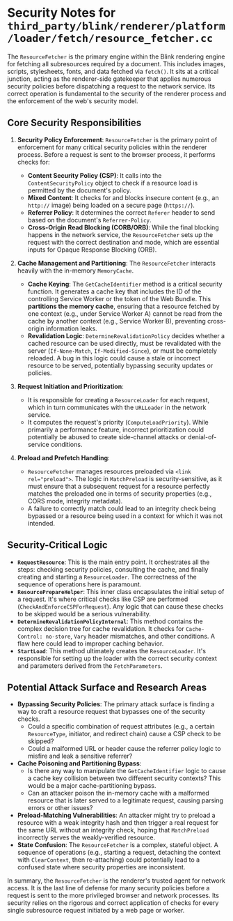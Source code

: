 # Security Notes for `third_party/blink/renderer/platform/loader/fetch/resource_fetcher.cc`

The `ResourceFetcher` is the primary engine within the Blink rendering engine for fetching all subresources required by a document. This includes images, scripts, stylesheets, fonts, and data fetched via `fetch()`. It sits at a critical junction, acting as the renderer-side gatekeeper that applies numerous security policies before dispatching a request to the network service. Its correct operation is fundamental to the security of the renderer process and the enforcement of the web's security model.

## Core Security Responsibilities

1.  **Security Policy Enforcement**: `ResourceFetcher` is the primary point of enforcement for many critical security policies within the renderer process. Before a request is sent to the browser process, it performs checks for:
    *   **Content Security Policy (CSP)**: It calls into the `ContentSecurityPolicy` object to check if a resource load is permitted by the document's policy.
    *   **Mixed Content**: It checks for and blocks insecure content (e.g., an `http://` image) being loaded on a secure page (`https://`).
    *   **Referrer Policy**: It determines the correct `Referer` header to send based on the document's `Referrer-Policy`.
    *   **Cross-Origin Read Blocking (CORB/ORB)**: While the final blocking happens in the network service, the `ResourceFetcher` sets up the request with the correct destination and mode, which are essential inputs for Opaque Response Blocking (ORB).

2.  **Cache Management and Partitioning**: The `ResourceFetcher` interacts heavily with the in-memory `MemoryCache`.
    *   **Cache Keying**: The `GetCacheIdentifier` method is a critical security function. It generates a cache key that includes the ID of the controlling Service Worker or the token of the Web Bundle. This **partitions the memory cache**, ensuring that a resource fetched by one context (e.g., under Service Worker A) cannot be read from the cache by another context (e.g., Service Worker B), preventing cross-origin information leaks.
    *   **Revalidation Logic**: `DetermineRevalidationPolicy` decides whether a cached resource can be used directly, must be revalidated with the server (`If-None-Match`, `If-Modified-Since`), or must be completely reloaded. A bug in this logic could cause a stale or incorrect resource to be served, potentially bypassing security updates or policies.

3.  **Request Initiation and Prioritization**:
    *   It is responsible for creating a `ResourceLoader` for each request, which in turn communicates with the `URLLoader` in the network service.
    *   It computes the request's priority (`ComputeLoadPriority`). While primarily a performance feature, incorrect prioritization could potentially be abused to create side-channel attacks or denial-of-service conditions.

4.  **Preload and Prefetch Handling**:
    *   `ResourceFetcher` manages resources preloaded via `<link rel="preload">`. The logic in `MatchPreload` is security-sensitive, as it must ensure that a subsequent request for a resource perfectly matches the preloaded one in terms of security properties (e.g., CORS mode, integrity metadata).
    *   A failure to correctly match could lead to an integrity check being bypassed or a resource being used in a context for which it was not intended.

## Security-Critical Logic

*   **`RequestResource`**: This is the main entry point. It orchestrates all the steps: checking security policies, consulting the cache, and finally creating and starting a `ResourceLoader`. The correctness of the sequence of operations here is paramount.
*   **`ResourcePrepareHelper`**: This inner class encapsulates the initial setup of a request. It's where critical checks like CSP are performed (`CheckAndEnforceCSPForRequest`). Any logic that can cause these checks to be skipped would be a serious vulnerability.
*   **`DetermineRevalidationPolicyInternal`**: This method contains the complex decision tree for cache revalidation. It checks for `Cache-Control: no-store`, `Vary` header mismatches, and other conditions. A flaw here could lead to improper caching behavior.
*   **`StartLoad`**: This method ultimately creates the `ResourceLoader`. It's responsible for setting up the loader with the correct security context and parameters derived from the `FetchParameters`.

## Potential Attack Surface and Research Areas

*   **Bypassing Security Policies**: The primary attack surface is finding a way to craft a resource request that bypasses one of the security checks.
    *   Could a specific combination of request attributes (e.g., a certain `ResourceType`, initiator, and redirect chain) cause a CSP check to be skipped?
    *   Could a malformed URL or header cause the referrer policy logic to misfire and leak a sensitive referrer?
*   **Cache Poisoning and Partitioning Bypass**:
    *   Is there any way to manipulate the `GetCacheIdentifier` logic to cause a cache key collision between two different security contexts? This would be a major cache-partitioning bypass.
    *   Can an attacker poison the in-memory cache with a malformed resource that is later served to a legitimate request, causing parsing errors or other issues?
*   **Preload-Matching Vulnerabilities**: An attacker might try to preload a resource with a weak integrity hash and then trigger a real request for the same URL without an integrity check, hoping that `MatchPreload` incorrectly serves the weakly-verified resource.
*   **State Confusion**: The `ResourceFetcher` is a complex, stateful object. A sequence of operations (e.g., starting a request, detaching the context with `ClearContext`, then re-attaching) could potentially lead to a confused state where security properties are inconsistent.

In summary, the `ResourceFetcher` is the renderer's trusted agent for network access. It is the last line of defense for many security policies before a request is sent to the more privileged browser and network processes. Its security relies on the rigorous and correct application of checks for every single subresource request initiated by a web page or worker.